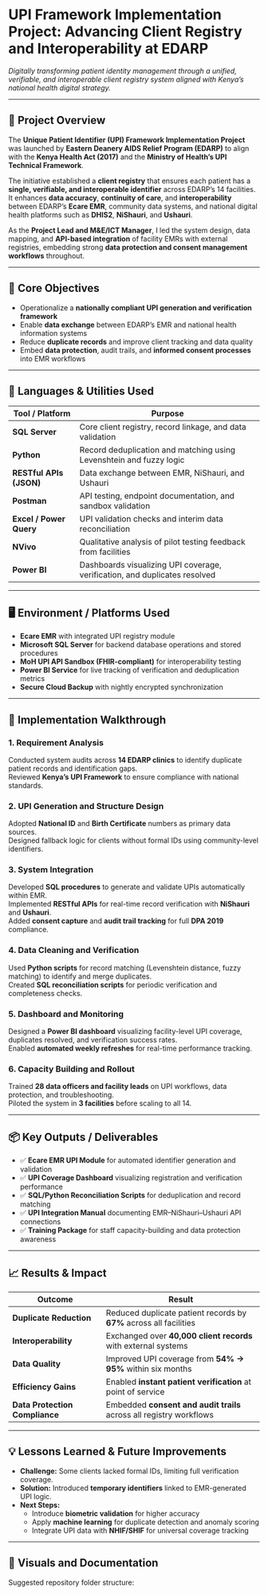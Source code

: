 # UPI Framework Implementation Project: Advancing Client Registry and Interoperability at EDARP  

*Digitally transforming patient identity management through a unified, verifiable, and interoperable client registry system aligned with Kenya’s national health digital strategy.*

---

## 🧩 Project Overview
The **Unique Patient Identifier (UPI) Framework Implementation Project** was launched by **Eastern Deanery AIDS Relief Program (EDARP)** to align with the **Kenya Health Act (2017)** and the **Ministry of Health’s UPI Technical Framework**.  

The initiative established a **client registry** that ensures each patient has a **single, verifiable, and interoperable identifier** across EDARP’s 14 facilities. It enhances **data accuracy**, **continuity of care**, and **interoperability** between EDARP’s **Ecare EMR**, community data systems, and national digital health platforms such as **DHIS2**, **NiShauri**, and **Ushauri**.

As the **Project Lead and M&E/ICT Manager**, I led the system design, data mapping, and **API-based integration** of facility EMRs with external registries, embedding strong **data protection and consent management workflows** throughout.

---

## 🎯 Core Objectives
- Operationalize a **nationally compliant UPI generation and verification framework**  
- Enable **data exchange** between EDARP’s EMR and national health information systems  
- Reduce **duplicate records** and improve client tracking and data quality  
- Embed **data protection**, audit trails, and **informed consent processes** into EMR workflows  

---

## 🧰 Languages & Utilities Used
| Tool / Platform | Purpose |
|------------------|----------|
| **SQL Server** | Core client registry, record linkage, and data validation |
| **Python** | Record deduplication and matching using Levenshtein and fuzzy logic |
| **RESTful APIs (JSON)** | Data exchange between EMR, NiShauri, and Ushauri |
| **Postman** | API testing, endpoint documentation, and sandbox validation |
| **Excel / Power Query** | UPI validation checks and interim data reconciliation |
| **NVivo** | Qualitative analysis of pilot testing feedback from facilities |
| **Power BI** | Dashboards visualizing UPI coverage, verification, and duplicates resolved |

---

## 🖥️ Environment / Platforms Used
- **Ecare EMR** with integrated UPI registry module  
- **Microsoft SQL Server** for backend database operations and stored procedures  
- **MoH UPI API Sandbox (FHIR-compliant)** for interoperability testing  
- **Power BI Service** for live tracking of verification and deduplication metrics  
- **Secure Cloud Backup** with nightly encrypted synchronization  

---

## 🧭 Implementation Walkthrough

### 1. Requirement Analysis  
Conducted system audits across **14 EDARP clinics** to identify duplicate patient records and identification gaps.  
Reviewed **Kenya’s UPI Framework** to ensure compliance with national standards.

### 2. UPI Generation and Structure Design  
Adopted **National ID** and **Birth Certificate** numbers as primary data sources.  
Designed fallback logic for clients without formal IDs using community-level identifiers.

### 3. System Integration  
Developed **SQL procedures** to generate and validate UPIs automatically within EMR.  
Implemented **RESTful APIs** for real-time record verification with **NiShauri** and **Ushauri**.  
Added **consent capture** and **audit trail tracking** for full **DPA 2019** compliance.

### 4. Data Cleaning and Verification  
Used **Python scripts** for record matching (Levenshtein distance, fuzzy matching) to identify and merge duplicates.  
Created **SQL reconciliation scripts** for periodic verification and completeness checks.

### 5. Dashboard and Monitoring  
Designed a **Power BI dashboard** visualizing facility-level UPI coverage, duplicates resolved, and verification success rates.  
Enabled **automated weekly refreshes** for real-time performance tracking.

### 6. Capacity Building and Rollout  
Trained **28 data officers and facility leads** on UPI workflows, data protection, and troubleshooting.  
Piloted the system in **3 facilities** before scaling to all 14.

---

## 📦 Key Outputs / Deliverables
- ✅ **Ecare EMR UPI Module** for automated identifier generation and validation  
- ✅ **UPI Coverage Dashboard** visualizing registration and verification performance  
- ✅ **SQL/Python Reconciliation Scripts** for deduplication and record matching  
- ✅ **UPI Integration Manual** documenting EMR–NiShauri–Ushauri API connections  
- ✅ **Training Package** for staff capacity-building and data protection awareness  

---

## 📈 Results & Impact
| Outcome | Result |
|----------|---------|
| **Duplicate Reduction** | Reduced duplicate patient records by **67%** across all facilities |
| **Interoperability** | Exchanged over **40,000 client records** with external systems |
| **Data Quality** | Improved UPI coverage from **54% → 95%** within six months |
| **Efficiency Gains** | Enabled **instant patient verification** at point of service |
| **Data Protection Compliance** | Embedded **consent and audit trails** across all registry workflows |

---

## 💡 Lessons Learned & Future Improvements
- **Challenge:** Some clients lacked formal IDs, limiting full verification coverage.  
- **Solution:** Introduced **temporary identifiers** linked to EMR-generated UPI logic.  
- **Next Steps:**  
  - Introduce **biometric validation** for higher accuracy  
  - Apply **machine learning** for duplicate detection and anomaly scoring  
  - Integrate UPI data with **NHIF/SHIF** for universal coverage tracking  

---

## 📂 Visuals and Documentation
Suggested repository folder structure:
